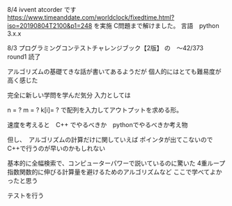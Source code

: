 
8/4 ivvent atcorder です
https://www.timeanddate.com/worldclock/fixedtime.html?iso=20190804T2100&p1=248
を実施
C問題まで解けました。
言語　python 3.x.x



8/3 
プログラミングコンテストチャレンジブック【2版】
の　～42/373　round1 読了

アルゴリズムの基礎てきな話が書いてあるようだが
個人的にはとても難易度が高く感じた

完全に新しい学問を学んだ気分
入力としては

n = ?
m = ?
k[i]= ? で配列を入力してアウトプットを求める形。

速度を考えると　C++ でやるべきか　pythonでやるべきか考え物

但し、　アルゴリズムの計算だけに関していえば
ポインタが出てこないのでC++で行うのが早いのかもしれない

基本的に全幅検索で、コンピューターパワーで説いているのに驚いた
4重ループ
指数関数的に伸びる計算量を避けるためのアルゴリズムなど
ここで学べてよかったと思う


テストを行う
